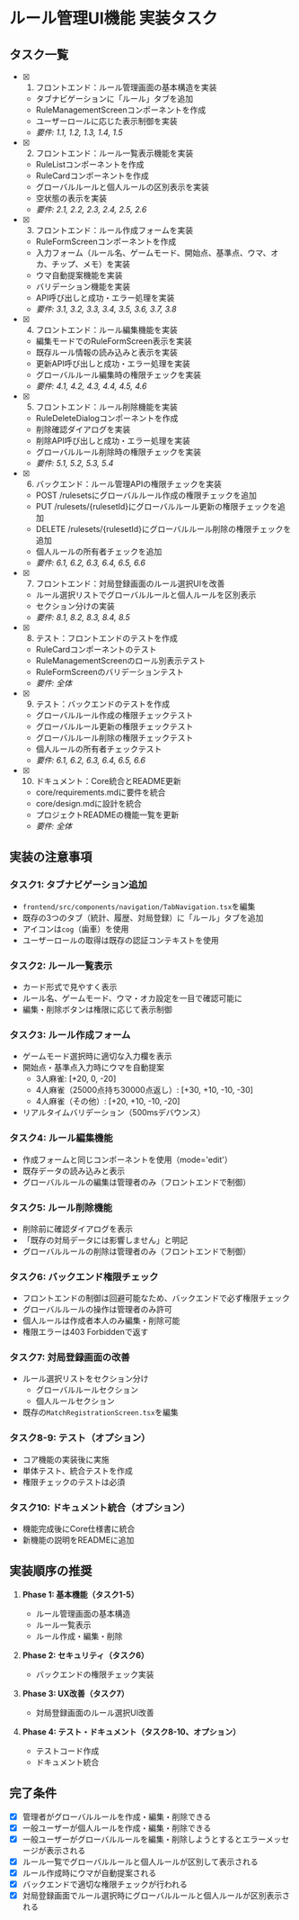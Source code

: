 # ルール管理UI機能 実装タスク

## タスク一覧

- [x] 1. フロントエンド：ルール管理画面の基本構造を実装
  - タブナビゲーションに「ルール」タブを追加
  - RuleManagementScreenコンポーネントを作成
  - ユーザーロールに応じた表示制御を実装
  - _要件: 1.1, 1.2, 1.3, 1.4, 1.5_

- [x] 2. フロントエンド：ルール一覧表示機能を実装
  - RuleListコンポーネントを作成
  - RuleCardコンポーネントを作成
  - グローバルルールと個人ルールの区別表示を実装
  - 空状態の表示を実装
  - _要件: 2.1, 2.2, 2.3, 2.4, 2.5, 2.6_

- [x] 3. フロントエンド：ルール作成フォームを実装
  - RuleFormScreenコンポーネントを作成
  - 入力フォーム（ルール名、ゲームモード、開始点、基準点、ウマ、オカ、チップ、メモ）を実装
  - ウマ自動提案機能を実装
  - バリデーション機能を実装
  - API呼び出しと成功・エラー処理を実装
  - _要件: 3.1, 3.2, 3.3, 3.4, 3.5, 3.6, 3.7, 3.8_


- [x] 4. フロントエンド：ルール編集機能を実装
  - 編集モードでのRuleFormScreen表示を実装
  - 既存ルール情報の読み込みと表示を実装
  - 更新API呼び出しと成功・エラー処理を実装
  - グローバルルール編集時の権限チェックを実装
  - _要件: 4.1, 4.2, 4.3, 4.4, 4.5, 4.6_

- [x] 5. フロントエンド：ルール削除機能を実装
  - RuleDeleteDialogコンポーネントを作成
  - 削除確認ダイアログを実装
  - 削除API呼び出しと成功・エラー処理を実装
  - グローバルルール削除時の権限チェックを実装
  - _要件: 5.1, 5.2, 5.3, 5.4_

- [x] 6. バックエンド：ルール管理APIの権限チェックを実装
  - POST /rulesetsにグローバルルール作成の権限チェックを追加
  - PUT /rulesets/{rulesetId}にグローバルルール更新の権限チェックを追加
  - DELETE /rulesets/{rulesetId}にグローバルルール削除の権限チェックを追加
  - 個人ルールの所有者チェックを追加
  - _要件: 6.1, 6.2, 6.3, 6.4, 6.5, 6.6_

- [x] 7. フロントエンド：対局登録画面のルール選択UIを改善
  - ルール選択リストでグローバルルールと個人ルールを区別表示
  - セクション分けの実装
  - _要件: 8.1, 8.2, 8.3, 8.4, 8.5_

- [x] 8. テスト：フロントエンドのテストを作成
  - RuleCardコンポーネントのテスト
  - RuleManagementScreenのロール別表示テスト
  - RuleFormScreenのバリデーションテスト
  - _要件: 全体_

- [x] 9. テスト：バックエンドのテストを作成
  - グローバルルール作成の権限チェックテスト
  - グローバルルール更新の権限チェックテスト
  - グローバルルール削除の権限チェックテスト
  - 個人ルールの所有者チェックテスト
  - _要件: 6.1, 6.2, 6.3, 6.4, 6.5, 6.6_

- [x] 10. ドキュメント：Core統合とREADME更新
  - core/requirements.mdに要件を統合
  - core/design.mdに設計を統合
  - プロジェクトREADMEの機能一覧を更新
  - _要件: 全体_

## 実装の注意事項

### タスク1: タブナビゲーション追加
- `frontend/src/components/navigation/TabNavigation.tsx`を編集
- 既存の3つのタブ（統計、履歴、対局登録）に「ルール」タブを追加
- アイコンは`cog`（歯車）を使用
- ユーザーロールの取得は既存の認証コンテキストを使用

### タスク2: ルール一覧表示
- カード形式で見やすく表示
- ルール名、ゲームモード、ウマ・オカ設定を一目で確認可能に
- 編集・削除ボタンは権限に応じて表示制御

### タスク3: ルール作成フォーム
- ゲームモード選択時に適切な入力欄を表示
- 開始点・基準点入力時にウマを自動提案
  - 3人麻雀: [+20, 0, -20]
  - 4人麻雀（25000点持ち30000点返し）: [+30, +10, -10, -30]
  - 4人麻雀（その他）: [+20, +10, -10, -20]
- リアルタイムバリデーション（500msデバウンス）

### タスク4: ルール編集機能
- 作成フォームと同じコンポーネントを使用（mode='edit'）
- 既存データの読み込みと表示
- グローバルルールの編集は管理者のみ（フロントエンドで制御）

### タスク5: ルール削除機能
- 削除前に確認ダイアログを表示
- 「既存の対局データには影響しません」と明記
- グローバルルールの削除は管理者のみ（フロントエンドで制御）

### タスク6: バックエンド権限チェック
- フロントエンドの制御は回避可能なため、バックエンドで必ず権限チェック
- グローバルルールの操作は管理者のみ許可
- 個人ルールは作成者本人のみ編集・削除可能
- 権限エラーは403 Forbiddenで返す

### タスク7: 対局登録画面の改善
- ルール選択リストをセクション分け
  - グローバルルールセクション
  - 個人ルールセクション
- 既存の`MatchRegistrationScreen.tsx`を編集

### タスク8-9: テスト（オプション）
- コア機能の実装後に実施
- 単体テスト、統合テストを作成
- 権限チェックのテストは必須

### タスク10: ドキュメント統合（オプション）
- 機能完成後にCore仕様書に統合
- 新機能の説明をREADMEに追加

## 実装順序の推奨

1. **Phase 1: 基本機能（タスク1-5）**
   - ルール管理画面の基本構造
   - ルール一覧表示
   - ルール作成・編集・削除

2. **Phase 2: セキュリティ（タスク6）**
   - バックエンドの権限チェック実装

3. **Phase 3: UX改善（タスク7）**
   - 対局登録画面のルール選択UI改善

4. **Phase 4: テスト・ドキュメント（タスク8-10、オプション）**
   - テストコード作成
   - ドキュメント統合

## 完了条件

- [x] 管理者がグローバルルールを作成・編集・削除できる
- [x] 一般ユーザーが個人ルールを作成・編集・削除できる
- [x] 一般ユーザーがグローバルルールを編集・削除しようとするとエラーメッセージが表示される
- [x] ルール一覧でグローバルルールと個人ルールが区別して表示される
- [x] ルール作成時にウマが自動提案される
- [x] バックエンドで適切な権限チェックが行われる
- [x] 対局登録画面でルール選択時にグローバルルールと個人ルールが区別表示される

